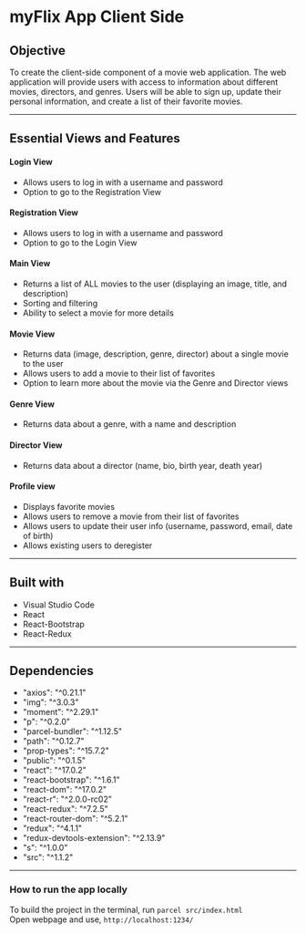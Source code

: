 # **myFlix App Client Side**

## **Objective**

To create the client-side component of a movie web application. The web application will provide users with access to information about different movies, directors, and genres. Users will be able to sign up, update their personal information, and create a list of their favorite movies.

---

## **Essential Views and Features**

#### **Login View**
- Allows users to log in with a username and password
- Option to go to the Registration View

#### **Registration View**
- Allows users to log in with a username and password
- Option to go to the Login View

#### **Main View**
- Returns a list of ALL movies to the user (displaying an image, title, and description)
- Sorting and filtering
- Ability to select a movie for more details

#### **Movie View**
- Returns data (image, description, genre, director) about a single movie to the user
- Allows users to add a movie to their list of favorites
- Option to learn more about the movie via the Genre and Director views

#### **Genre View**
- Returns data about a genre, with a name and description

#### **Director View**
- Returns data about a director (name, bio, birth year, death year)

#### **Profile view**
- Displays favorite movies
- Allows users to remove a movie from their list of favorites
- Allows users to update their user info (username, password, email, date of birth)
- Allows existing users to deregister

---

## **Built with**

- Visual Studio Code
- React
- React-Bootstrap
- React-Redux

---

## **Dependencies**

- "axios": "^0.21.1"
- "img": "^3.0.3"
- "moment": "^2.29.1"
- "p": "^0.2.0"
- "parcel-bundler": "^1.12.5"
- "path": "^0.12.7"
- "prop-types": "^15.7.2"
- "public": "^0.1.5"
- "react": "^17.0.2"
- "react-bootstrap": "^1.6.1"
- "react-dom": "^17.0.2"
- "react-r": "^2.0.0-rc02"
- "react-redux": "^7.2.5"
- "react-router-dom": "^5.2.1"
- "redux": "^4.1.1"
- "redux-devtools-extension": "^2.13.9"
- "s": "^1.0.0"
- "src": "^1.1.2"

---

### **How to run the app locally**
To build the project in the terminal, run `parcel src/index.html`  
Open webpage and use, `http://localhost:1234/`
